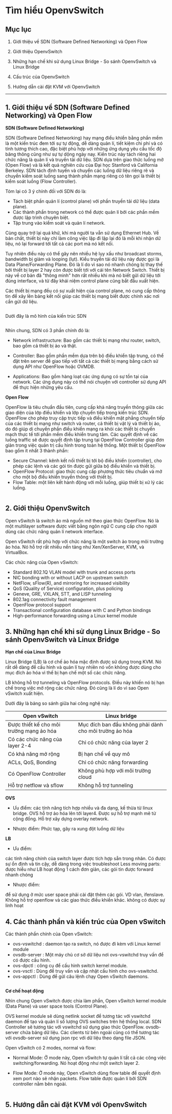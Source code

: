 # Tìm hiểu OpenvSwitch

## Mục lục

1. Giới thiệu về SDN (Software Defined Networking) và Open Flow

2. Giới thiệu OpenvSwitch

3. Những hạn chế khi sử dụng Linux Bridge - So sánh OpenvSwitch và Linux Bridge

4. Cấu trúc của OpenvSwitch

5. Hướng dẫn cài đặt KVM với OpenvSwitch

--------

## 1. Giới thiệu về SDN (Software Defined Networking) và Open Flow

**SDN (Software Defined Networking)**

SDN (Software Defined Networking) hay mạng điều khiển bằng phần mềm là một kiến trúc đem tới sự tự động, dễ dàng quản lí, tiết kiệm chi phí và có tính tương thích cao, đặc biệt phù hợp với những ứng dụng yêu cầu tốc độ băng thông cũng như sự tự dộng ngày nay. Kiến trúc này tách riêng hai chức năng là quản lí và truyền tải dữ liệu. SDN dựa trên giao thức luồng mở (Open Flow) và là kết quả nghiên cứu của Đại học Stanford và California Berkeley. SDN tách định tuyến và chuyển các luồng dữ liệu riêng rẽ và chuyển kiểm soát luồng sang thành phần mạng riêng có tên gọi là thiết bị kiểm soát luồng (Flow Controller).

Tóm lại có 3 ý chính đối với SDN đó là:

- Tách biệt phần quản lí (control plane) với phần truyền tải dữ liệu (data plane).
- Các thành phần trong network có thể được quản lí bởi các phần mềm được lập trình chuyên biệt.
- Tập trung vào kiểm soát và quản lí network.

Cùng quay trở lại quá khứ, khi mà người ta vẫn sử dụng Ethernet Hub. Về bản chất, thiết bị này chỉ làm công việc lặp đi lặp lại đó là mỗi khi nhận dữ liệu, nó lại forward tới tất cả các port mà nó kết nối.

Tuy nhiên điều này có thể gây nên nhiều hệ lụy xấu như broadcast storms, bandwidth bị giảm và looping (lụt). Kiểu truyền tải dữ liệu này được gọi là Data Plane/Forwarding Plane. Đó là lí do vì sao nó nhanh chóng bị thay thế bởi thiết bị layer 2 hay còn được biết tới với cái tên Network Switch. Thiết bị này về cơ bản đã "thông minh" hơn rất nhiều khi mà nó biết gửi dữ liệu tới đúng interface, và từ đây khái niệm control plane cũng bắt đầu xuất hiện.

Các thiết bị mạng đều có sự xuất hiện của control plane, nó cung cấp thông tin để xây lên bảng kết nối giúp các thiết bị mạng biết được chính xác nơi cần gửi dữ liệu.

<img src="">

Dưới đây là mô hình của kiến trúc SDN

<img src="">

Nhìn chung, SDN có 3 phần chính đó là:

- Network infrastructure: Bao gồm các thiết bị mạng như router, switch, bao gồm cả thiết bị ảo và thật.
- Controller: Bao gồm phần mềm dựa trên bộ điều khiển tập trung, có thể đặt trên server để giao tiếp với tất cả các thiết bị mạng bằng cách sử dụng API như OpenFlow hoặc OVMDB.

- Applications: Bao gồm hàng loạt các ứng dụng có sự tồn tại của network. Các ứng dụng này có thể nói chuyện với controller sử dụng API để thực hiện những yêu cầu.

**Open Flow**

OpenFlow là tiêu chuẩn đầu tiên, cung cấp khả năng truyền thông giữa các giao diện của lớp điều khiển và lớp chuyển tiếp trong kiến trúc SDN. OpenFlow cho phép truy cập trực tiếp và điều khiển mặt phẳng chuyển tiếp của các thiết bị mạng như switch và router, cả thiết bị vật lý và thiết bị ảo, do đó giúp di chuyển phần điều khiển mạng ra khỏi các thiết bị chuyển mạch thực tế tới phần mềm điều khiển trung tâm.
Các quyết định về các luồng traffic sẽ được quyết định tập trung tại OpenFlow Controller giúp đơn giản trong việc quản trị cấu hình trong toàn hệ thống.
Một thiết bị OpenFlow bao gồm ít nhất 3 thành phần:

- Secure Channel: kênh kết nối thiết bị tới bộ điều khiển (controller), cho phép các lệnh và các gói tin được gửi giữa bộ điều khiển và thiết bị.
- OpenFlow Protocol: giao thức cung cấp phương thức tiêu chuẩn và mở cho một bộ điều khiển truyền thông với thiết bị.
- Flow Table: một liên kết hành động với mỗi luồng, giúp thiết bị xử lý các luồng.

<img src="">


## 2. Giới thiệu OpenvSwitch

Open vSwitch là switch ảo mã nguồn mở theo giao thức OpenFlow. Nó là một multilayer software được viết bằng ngôn ngữ C cung cấp cho người dùng các chức năng quản lí network interface.

Open vSwitch rất phù hợp với chức năng là một switch ảo trong môi trường ảo hóa. Nó hỗ trợ rất nhiều nền tảng như Xen/XenServer, KVM, và VirtualBox.

Các chức năng của Open vSwitch:

- Standard 802.1Q VLAN model with trunk and access ports
- NIC bonding with or without LACP on upstream switch
- NetFlow, sFlow(R), and mirroring for increased visibility
- QoS (Quality of Service) configuration, plus policing
- Geneve, GRE, VXLAN, STT, and LISP tunneling
- 802.1ag connectivity fault management
- OpenFlow protocol support
- Transactional configuration database with C and Python bindings
- High-performance forwarding using a Linux kernel module

## 3. Những hạn chế khi sử dụng Linux Bridge - So sánh OpenvSwitch và Linux Bridge

**Hạn chế của Linux Bridge**

Linux Bridge (LB) là cơ chế ảo hóa mặc định được sử dụng trong KVM. Nó rất dễ dàng để cấu hình và quản lí tuy nhiên nó vốn không được dùng cho mục đích ảo hóa vì thế bị hạn chế một số các chức năng.

LB không hỗ trợ tunneling và OpenFlow protocols. Điều này khiến nó bị hạn chế trong việc mở rộng các chức năng. Đó cũng là lí do vì sao  Open vSwitch xuất hiện.

Dưới đây là bảng so sánh giữa hai công nghệ này:

| Open vSwitch | Linux bridge |
|--------------|--------------|
| Được thiết kế cho môi trường mạng ảo hóa | Mục đích ban đầu không phải dành cho môi trường ảo hóa |
| Có các chức năng của layer 2-4 | Chỉ có chức năng của layer 2 |
| Có khả năng mở rộng | Bị hạn chế về quy mô |
| ACLs, QoS, Bonding | Chỉ có chức năng forwarding |
| Có OpenFlow Controller | Không phù hợp với môi trường cloud |
| Hỗ trợ netflow và sflow | Không hỗ trợ tunneling |

**OVS**

- Ưu điểm: các tính năng tích hợp nhiều và đa dạng, kế thừa từ linux bridge. OVS hỗ trợ ảo hóa lên tới layer4. Được sự hỗ trợ mạnh mẽ từ cộng đồng. Hỗ trợ xây dựng overlay network.

- Nhược điểm: Phức tạp, gây ra xung đột luồng dữ liệu

**LB**

- Ưu điểm:

các tính năng chính của switch layer được tích hợp sẵn trong nhân. Có được sự ổn định và tin cậy, dễ dàng trong việc troubleshoot
Less moving parts: được hiểu như LB hoạt động 1 cách đơn giản, các gói tin được forward nhanh chóng

- Nhược điểm:

để sử dụng ở mức user space phải cài đặt thêm các gói. VD vlan, ifenslave. Không hỗ trợ openflow và các giao thức điều khiển khác.
không có được sự linh hoạt


## 4. Các thành phần và kiến trúc của Open vSwitch

Các thành phần chính của Open vSwitch:

- ovs-vswitchd :  daemon tạo ra switch, nó được đi kèm với Linux kernel module
- ovsdb-server : Một máy chủ cơ sở dữ liệu nơi ovs-vswitchd truy vấn để có được cấu hình.
- ovs-dpctl : công cụ để cấu hình switch kernel module.
- ovs-vsctl : Dùng để truy vấn và cập nhật cấu hình cho ovs-vswitchd.
- ovs-appctl : Dùng để gửi câu lệnh chạy Open vSwitch daemons.

<img src="">

**Cơ chế hoạt động**

Nhìn chung Open vSwitch được chia làm phần, Open vSwitch kernel module (Data Plane) và user space tools (Control Plane).

OVS kernel module sẽ dùng netlink socket để tương tác với vswitchd daemon để tạo và quản lí số lượng OVS switches trên hệ thống local. SDN Controller sẽ tương tác với vswitchd sử dụng giao thức OpenFlow. ovsdb-server chứa bảng dữ liệu. Các clients từ bên ngoài cũng có thể tương tác với ovsdb-server sử dụng json rpc với dữ liệu theo dạng file JSON.

Open vSwitch có 2 modes, normal và flow:
- Normal Mode: Ở mode này, Open vSwitch tự quản lí tất cả các công việc switching/forwarding. Nó hoạt động như một switch layer 2.

- Flow Mode: Ở mode này, Open vSwitch dùng flow table để quyết định xem port nào sẽ nhận packets. Flow table được quản lí bởi SDN controller nằm bên ngoài.

<img src="">

## 5. Hướng dẫn cài đặt KVM với OpenvSwitch
